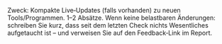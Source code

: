 Zweck: Kompakte Live‑Updates (falls vorhanden) zu neuen Tools/Programmen. 1–2 Absätze. Wenn keine belastbaren Änderungen: schreiben Sie kurz, dass seit dem letzten Check nichts Wesentliches aufgetaucht ist – und verweisen Sie auf den Feedback‑Link im Report.
